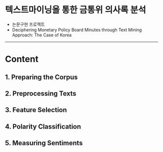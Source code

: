 # 텍스트마이닝을 통한 금통위 의사록 분석
- 논문구현 프로젝트 
- Deciphering Monetary Policy Board Minutes through Text Mining Approach: The Case of Korea

---

# Content

## 1. Preparing the Corpus

## 2. Preprocessing Texts

## 3. Feature Selection

## 4. Polarity Classification

## 5. Measuring Sentiments
